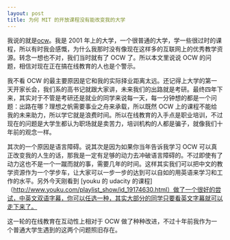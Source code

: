 ```yaml
---
layout: post
title: 为何 MIT 的开放课程没有能改变我的大学
---
```


我说的就是[ocw](http://ocw.mit.edu/)。我是 2001
年上的大学，一个很普通的大学，学一些很过时的课程，所以有时我会感慨，为什么我那时没有像现在这样多的互联网上的优秀教学资源。转念一想也不对，我们当时就有了
OCW 了。所以本文里说说 OCW 的问题，相信对现在正在搞在线教育的人也是个警示。

我不看 OCW 的最主要原因是它和我的实际择业距离太远。还记得上大学的第一天开家长会，我们系的高书记就跟大家讲，未来我们的出路就是考研。最终四年下来，其实对于不管是考研还是就业的同学来说每一天，每一分钟想的都是一个问题：出路在哪？理想之帆需要事业之舟来承载，所以既然 OCW 上的课程不能给我的未来助力，所以学它就是浪费时间。所以在线教育的入手点是职业培训，不过现在的问题是大学生都认为职场就是卖苦力，培训机构的人都是骗子，就像我们十年前的观念一样。

其次的一个原因是语言障碍。说其次是因为如果你当年告诉我学习 OCW
可以真正改变我的人生的话，那我是一定有足够的动力去冲破语言障碍的。不过即使有了动力这也不是一个一蹴而就的事，需要几年的时间。这样其实我们可以把中文的教学资源作为一个学步车，让大家可以一步一步的达到可以自如的用英语来学习和工作的水平。另外今天刚看到
[youku 的 udacity 的课程]
（http://www.youku.com/playlist_show/id_19174630.html）做了一个很好的尝试，中英文双语字幕，你可以任选一种，其实大部分的同学只要看英文字幕就可以走下来了。

这一轮的在线教育在互动性上相对于 OCW 做了种种改进，不过十年前我作为一个普通大学生遇到的这两个问题照旧存在。
